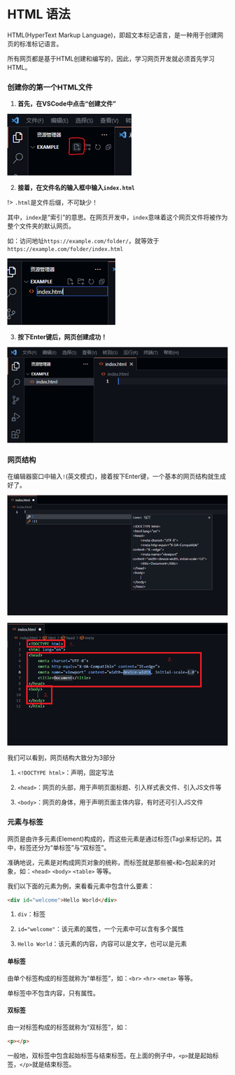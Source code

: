 # HTML 语法

HTML(HyperText Markup Language)，即超文本标记语言，是一种用于创建网页的标准标记语言。

所有网页都是基于HTML创建和编写的，因此，学习网页开发就必须首先学习HTML。

### 创建你的第一个HTML文件

1. **首先，在VSCode中点击“创建文件”**

![1-1](../img/html-1-1.png)

2. **接着，在文件名的输入框中输入`index.html`**

!> `.html`是文件后缀，不可缺少！

其中，`index`是“索引”的意思。在网页开发中，`index`意味着这个网页文件将被作为整个文件夹的默认网页。

如：访问地址`https://example.com/folder/`，就等效于`https://example.com/folder/index.html`

![1-2](../img/html-1-2.png)

3. **按下Enter键后，网页创建成功！**

![1-3](../img/html-1-3.png)

### 网页结构

在编辑器窗口中输入`!`(英文模式)，接着按下Enter键，一个基本的网页结构就生成好了。

![1-4](../img/html-1-4.png)

![1-5](../img/html-1-5.png)

我们可以看到，网页结构大致分为3部分

1. `<!DOCTYPE html>`：声明，固定写法

2. `<head>`：网页的头部，用于声明页面标题、引入样式表文件、引入JS文件等

3. `<body>`：网页的身体，用于声明页面主体内容，有时还可引入JS文件

### 元素与标签

网页是由许多元素(Element)构成的，而这些元素是通过标签(Tag)来标记的。其中，标签还分为“单标签”与“双标签”。

准确地说，元素是对构成网页对象的统称，而标签就是那些被`<`和`>`包起来的对象，如：`<head>` `<body>` `<table>` 等等。

我们以下面的元素为例，来看看元素中包含什么要素：

```html
<div id="welcome">Hello World</div>
```

1. `div`：标签

2. `id="welcome"`：该元素的属性，一个元素中可以含有多个属性

3. `Hello World`：该元素的内容，内容可以是文字，也可以是元素

#### 单标签

由单个标签构成的标签就称为“单标签”，如：`<br>` `<hr>` `<meta>` 等等。

单标签中不包含内容，只有属性。

#### 双标签

由一对标签构成的标签就称为“双标签”，如：

```html
<p></p>
```

一般地，双标签中包含起始标签与结束标签。在上面的例子中，`<p>`就是起始标签，`</p>`就是结束标签。
